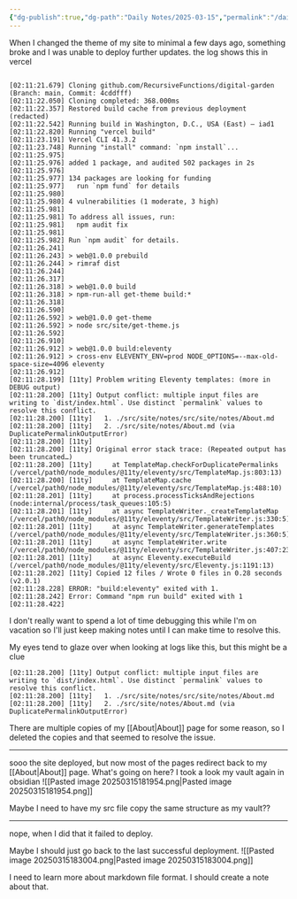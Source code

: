 ```yaml
---
{"dg-publish":true,"dg-path":"Daily Notes/2025-03-15","permalink":"/daily-notes/2025-03-15/","noteIcon":"","created":"2025-03-15"}
---
```


When I changed the theme of my site to minimal a few days ago, something broke and I was unable to deploy further updates. 
the log shows this in vercel
```

[02:11:21.679] Cloning github.com/RecursiveFunctions/digital-garden (Branch: main, Commit: 4cddfff)
[02:11:22.050] Cloning completed: 368.000ms
[02:11:22.357] Restored build cache from previous deployment (redacted)
[02:11:22.542] Running build in Washington, D.C., USA (East) – iad1
[02:11:22.820] Running "vercel build"
[02:11:23.191] Vercel CLI 41.3.2
[02:11:23.748] Running "install" command: `npm install`...
[02:11:25.975] 
[02:11:25.976] added 1 package, and audited 502 packages in 2s
[02:11:25.976] 
[02:11:25.977] 134 packages are looking for funding
[02:11:25.977]   run `npm fund` for details
[02:11:25.980] 
[02:11:25.980] 4 vulnerabilities (1 moderate, 3 high)
[02:11:25.981] 
[02:11:25.981] To address all issues, run:
[02:11:25.981]   npm audit fix
[02:11:25.981] 
[02:11:25.982] Run `npm audit` for details.
[02:11:26.241] 
[02:11:26.243] > web@1.0.0 prebuild
[02:11:26.244] > rimraf dist
[02:11:26.244] 
[02:11:26.317] 
[02:11:26.318] > web@1.0.0 build
[02:11:26.318] > npm-run-all get-theme build:*
[02:11:26.318] 
[02:11:26.590] 
[02:11:26.592] > web@1.0.0 get-theme
[02:11:26.592] > node src/site/get-theme.js
[02:11:26.592] 
[02:11:26.910] 
[02:11:26.912] > web@1.0.0 build:eleventy
[02:11:26.912] > cross-env ELEVENTY_ENV=prod NODE_OPTIONS=--max-old-space-size=4096 eleventy
[02:11:26.912] 
[02:11:28.199] [11ty] Problem writing Eleventy templates: (more in DEBUG output)
[02:11:28.200] [11ty] Output conflict: multiple input files are writing to `dist/index.html`. Use distinct `permalink` values to resolve this conflict.
[02:11:28.200] [11ty]   1. ./src/site/notes/src/site/notes/About.md
[02:11:28.200] [11ty]   2. ./src/site/notes/About.md (via DuplicatePermalinkOutputError)
[02:11:28.200] [11ty] 
[02:11:28.200] [11ty] Original error stack trace: (Repeated output has been truncated…)
[02:11:28.200] [11ty]     at TemplateMap.checkForDuplicatePermalinks (/vercel/path0/node_modules/@11ty/eleventy/src/TemplateMap.js:803:13)
[02:11:28.200] [11ty]     at TemplateMap.cache (/vercel/path0/node_modules/@11ty/eleventy/src/TemplateMap.js:488:10)
[02:11:28.201] [11ty]     at process.processTicksAndRejections (node:internal/process/task_queues:105:5)
[02:11:28.201] [11ty]     at async TemplateWriter._createTemplateMap (/vercel/path0/node_modules/@11ty/eleventy/src/TemplateWriter.js:330:5)
[02:11:28.201] [11ty]     at async TemplateWriter.generateTemplates (/vercel/path0/node_modules/@11ty/eleventy/src/TemplateWriter.js:360:5)
[02:11:28.201] [11ty]     at async TemplateWriter.write (/vercel/path0/node_modules/@11ty/eleventy/src/TemplateWriter.js:407:23)
[02:11:28.201] [11ty]     at async Eleventy.executeBuild (/vercel/path0/node_modules/@11ty/eleventy/src/Eleventy.js:1191:13)
[02:11:28.202] [11ty] Copied 12 files / Wrote 0 files in 0.28 seconds (v2.0.1)
[02:11:28.228] ERROR: "build:eleventy" exited with 1.
[02:11:28.242] Error: Command "npm run build" exited with 1
[02:11:28.422] 

```

I don't really want to spend a lot of time debugging this while I'm on vacation so I'll just keep making notes until I can make time to resolve this.

My eyes tend to glaze over when looking at logs like this, but this might be a clue
```
[02:11:28.200] [11ty] Output conflict: multiple input files are writing to `dist/index.html`. Use distinct `permalink` values to resolve this conflict.
[02:11:28.200] [11ty]   1. ./src/site/notes/src/site/notes/About.md
[02:11:28.200] [11ty]   2. ./src/site/notes/About.md (via DuplicatePermalinkOutputError)
```

There are multiple copies of my [[About\|About]] page for some reason, so I deleted the copies and that seemed to resolve the issue.

----
sooo the site deployed, but now most of the pages redirect back to my [[About\|About]] page. What's going on here? I took a look my vault again in obsidian
![[Pasted image 20250315181954.png\|Pasted image 20250315181954.png]] 

Maybe I need to have my src file copy the same structure as my vault??

---------
nope, when I did that it failed to deploy.

Maybe I should just go back to the last successful deployment.
![[Pasted image 20250315183004.png\|Pasted image 20250315183004.png]]

I need to learn more about markdown file format. I should create a note about that.
